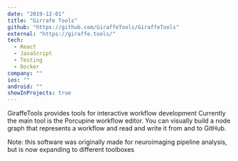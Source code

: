 ```yaml
---
date: "2019-12-01"
title: "Girrafe Tools"
github: "https://github.com/GiraffeTools/GiraffeTools"
external: "https://giraffe.tools/"
tech:
  - React
  - JavaScript
  - Testing
  - Docker
company: ""
ios: ""
android: ""
showInProjects: true
---
```


GiraffeTools provides tools for interactive workflow development Currently the main tool is the Porcupine workflow editor. You can visually build a node graph that represents a workflow and read and write it from and to GitHub.

Note: this software was originally made for neuroimaging pipeline analysis, but is now expanding to different toolboxes
